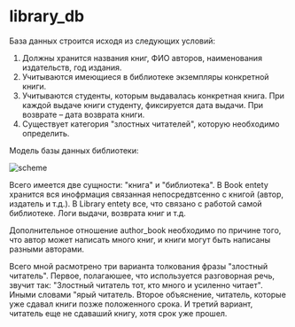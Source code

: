 # library_db
База данных строится исходя из следующих условий:
1. Должны хранится названия книг, ФИО авторов, наименования издательств, год издания.
2. Учитываются имеющиеся в библиотеке экземпляры конкретной книги.
3. Учитываются студенты, которым выдавалась конкретная книга. При каждой выдаче книги студенту, фиксируется дата выдачи. При возврате – дата возврата книги.
4. Существует категория "злостных читателей", которую необходимо определить.

Модель базы данных библиотеки:

![scheme](https://user-images.githubusercontent.com/26527203/132852074-ef8f0d31-2400-48dc-83c7-5773b78a6f55.png)

Всего имеется две сущности: "книга" и "библиотека". В Book entety хранится вся инофрмация связанная непосредвтсенно с книгой (автор, издатель и т.д.). В Library entety все, что связано с работой самой библиотеке. Логи выдачи, возврата книг и т.д.

Дополнительное отношение author_book необходимо по причине того, что автор может написать много книг, и книги могут быть написаны разными авторами.

Всего мной расмотрено три варианта толкования фразы "злостный читатель". Первое, полагаюшее, что используется разговорная речь, звучит так: "Злостный читатель тот, кто много и усиленно читает". Иными словами "ярый читатель. Второе объяснение, читатель, которые уже сдавал книги позже положенного срока. И третий вариант, читатель еще не сдаваший книгу, хотя срок уже прошел.
